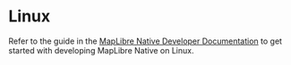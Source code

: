 # Linux

Refer to the guide in the [MapLibre Native Developer Documentation](https://maplibre.org/maplibre-native/docs/book/platforms/linux/index.html) to get started with developing MapLibre Native on Linux.